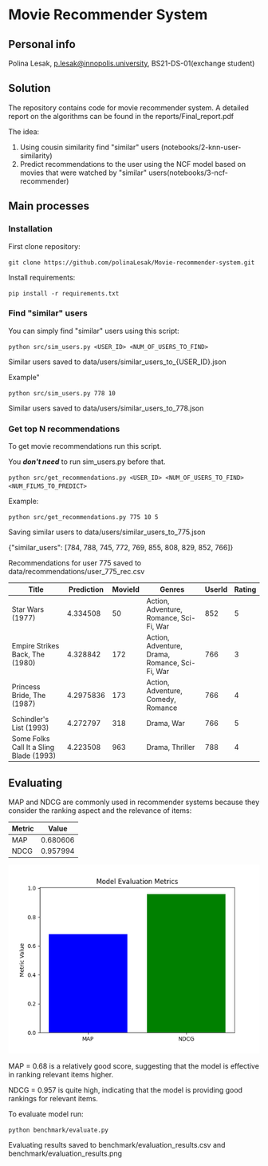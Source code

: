 # Movie Recommender System

## Personal info
Polina Lesak, p.lesak@innopolis.university, BS21-DS-01(exchange student)

## Solution

The repository contains code for movie recommender system. A detailed report on the algorithms can be found in the reports/Final_report.pdf

The idea:
1. Using cousin similarity find "similar" users (notebooks/2-knn-user-similarity)
2. Predict recommendations to the user using the NCF model based on movies that were watched by "similar" users(notebooks/3-ncf-recommender)

## Main processes

### Installation

First clone repository:

`git clone https://github.com/polinaLesak/Movie-recommender-system.git`

Install requirements:

`pip install -r requirements.txt`

### Find "similar" users

You can simply find "similar" users using this script:

`python src/sim_users.py <USER_ID> <NUM_OF_USERS_TO_FIND>`

Similar users saved to data/users/similar_users_to_{USER_ID}.json

Example"

`python src/sim_users.py 778 10`

Similar users saved to data/users/similar_users_to_778.json

### Get top N recommendations

To get movie recommendations run this script. 

You ***don't need*** to run sim_users.py before that.

`python src/get_recommendations.py <USER_ID> <NUM_OF_USERS_TO_FIND> <NUM_FILMS_TO_PREDICT>`

Example:

`python src/get_recommendations.py 775 10 5`

Saving similar users to data/users/similar_users_to_775.json

{"similar_users": [784, 788, 745, 772, 769, 855, 808, 829, 852, 766]}

Recommendations for user 775 saved to data/recommendations/user_775_rec.csv

| Title                                  | Prediction | MovieId | Genres                                      | UserId | Rating |
|----------------------------------------|------------|---------|---------------------------------------------|--------|--------|
| Star Wars (1977)                       | 4.334508   | 50      | Action, Adventure, Romance, Sci-Fi, War      | 852    | 5      |
| Empire Strikes Back, The (1980)        | 4.328842   | 172     | Action, Adventure, Drama, Romance, Sci-Fi, War | 766    | 3      |
| Princess Bride, The (1987)             | 4.2975836  | 173     | Action, Adventure, Comedy, Romance            | 766    | 4      |
| Schindler's List (1993)                | 4.272797   | 318     | Drama, War                                  | 766    | 5      |
| Some Folks Call It a Sling Blade (1993)| 4.223508   | 963     | Drama, Thriller                             | 788    | 4      |

## Evaluating

MAP and NDCG are commonly used in recommender systems because they consider the ranking aspect and the relevance of items:

| Metric | Value    |
|--------|----------|
| MAP    | 0.680606 |
| NDCG   | 0.957994 |


![Evaluating_results](https://github.com/polinaLesak/Movie-recommender-system/blob/master/benchmark/evaluation_results.png)

MAP = 0.68 is a relatively good score, suggesting that the model is effective in ranking relevant items higher. 

NDCG = 0.957 is quite high, indicating that the model is providing good rankings for relevant items.

To evaluate model run:

`python benchmark/evaluate.py`

Evaluating results saved to benchmark/evaluation_results.csv and benchmark/evaluation_results.png